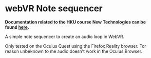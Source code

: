 # webVR Note sequencer
**Documentation related to the HKU course New Technologies can be found [here](https://github.com/dpkn/webvr-music/tree/master/documentation).**

A simple note sequencer to create an audio loop in WebVR.

Only tested on the Oculus Quest using the Firefox Reality browser. For reason unbeknown to me audio doesn't work in the Oculus Browser.
